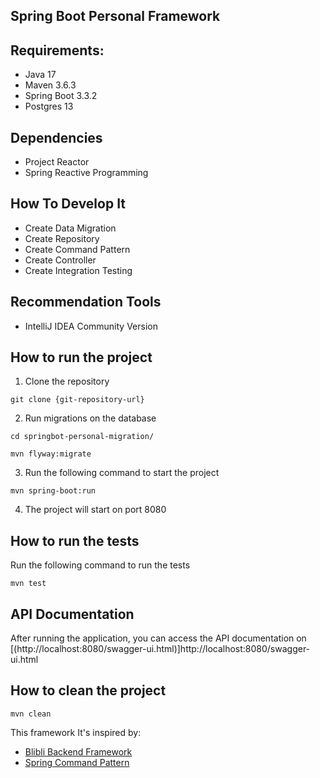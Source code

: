 ## Spring Boot Personal Framework

## Requirements:
* Java 17
* Maven 3.6.3
* Spring Boot 3.3.2
* Postgres 13

## Dependencies
* Project Reactor
* Spring Reactive Programming

## How To Develop It
- Create Data Migration
- Create Repository
- Create Command Pattern
- Create Controller
- Create Integration Testing

## Recommendation Tools
- IntelliJ IDEA Community Version

## How to run the project

1. Clone the repository

```shell
git clone {git-repository-url}
```

2. Run migrations on the database

```shell
cd springbot-personal-migration/

mvn flyway:migrate
```

3. Run the following command to start the project

```shell
mvn spring-boot:run
```

4. The project will start on port 8080

## How to run the tests

Run the following command to run the tests

```shell
mvn test
```

## API Documentation
After running the application, you can access the API documentation on [(http://localhost:8080/swagger-ui.html)]http://localhost:8080/swagger-ui.html

## How to clean the project
```shell
mvn clean
```

This framework It's inspired by:
* [Blibli Backend Framework](https://github.com/bliblidotcom/blibli-backend-framework)
* [Spring Command Pattern](https://github.com/khannedy/spring-command-pattern)
